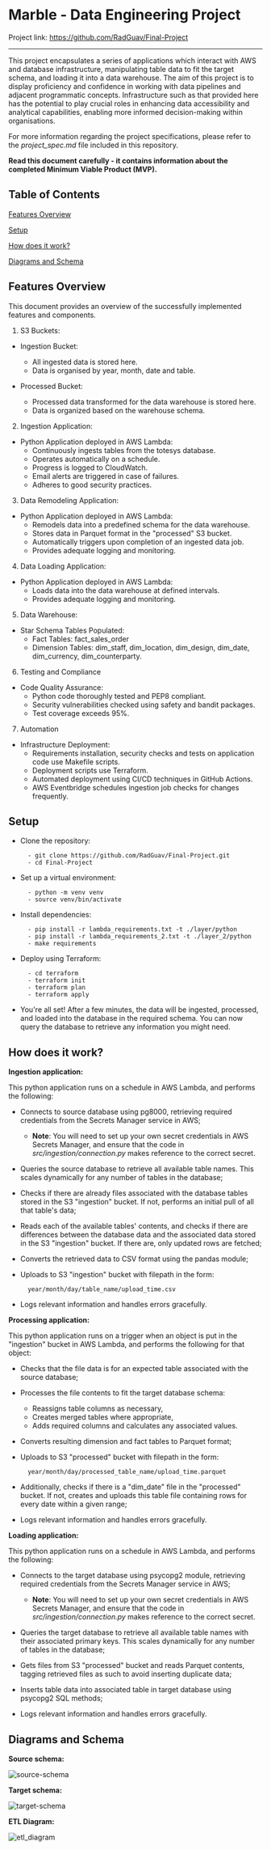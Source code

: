 # Marble - Data Engineering Project #
Project link: https://github.com/RadGuav/Final-Project
____
This project encapsulates a series of applications which interact with AWS and database infrastructure, manipulating table data to fit the target schema, and loading it into a data warehouse. The aim of this project is to display proficiency and confidence in working with data pipelines and adjacent programmatic concepts. Infrastructure such as that provided here has the potential to play crucial roles in enhancing data accessibility and analytical capabilities, enabling more informed decision-making within organisations.

For more information regarding the project specifications, please refer to the _project_spec.md_ file included in this repository.

**Read this document carefully - it contains information about the completed Minimum Viable Product (MVP).**

## Table of Contents

[Features Overview](#features-overview)

[Setup](#setup)

[How does it work?](#how-does-it-work)

[Diagrams and Schema](#diagrams-and-schema)

## Features Overview <a name="features-overview"></a>

This document provides an overview of the successfully implemented features and components.

1. S3 Buckets:
- Ingestion Bucket:
    - All ingested data is stored here.
    - Data is organised by year, month, date and table.

- Processed Bucket:
    - Processed data transformed for the data warehouse is stored here.
    - Data is organized based on the warehouse schema.

2. Ingestion Application:
- Python Application deployed in AWS Lambda:
    - Continuously ingests tables from the totesys database.
    - Operates automatically on a schedule.
    - Progress is logged to CloudWatch.
    - Email alerts are triggered in case of failures.
    - Adheres to good security practices.

3. Data Remodeling Application:
- Python Application deployed in AWS Lambda:
    - Remodels data into a predefined schema for the data warehouse.
    - Stores data in Parquet format in the "processed" S3 bucket.
    - Automatically triggers upon completion of an ingested data job.
    - Provides adequate logging and monitoring.

4. Data Loading Application:
- Python Application deployed in AWS Lambda:
    - Loads data into the data warehouse at defined intervals.
    - Provides adequate logging and monitoring.

5. Data Warehouse:
- Star Schema Tables Populated:
    - Fact Tables: fact_sales_order
    - Dimension Tables: dim_staff, dim_location, dim_design, dim_date, dim_currency, dim_counterparty.

6. Testing and Compliance
- Code Quality Assurance:
    - Python code thoroughly tested and PEP8 compliant.
    - Security vulnerabilities checked using safety and bandit packages.
    - Test coverage exceeds 95%.

7. Automation
- Infrastructure Deployment:
    - Requirements installation, security checks and tests on application code use Makefile scripts.
    - Deployment scripts use Terraform.
    - Automated deployment using CI/CD techniques in GitHub Actions.
    - AWS Eventbridge schedules ingestion job checks for changes frequently.


## Setup <a name="setup"></a>

- Clone the repository:

        - git clone https://github.com/RadGuav/Final-Project.git
        - cd Final-Project

- Set up a virtual environment:

        - python -m venv venv
        - source venv/bin/activate

- Install dependencies:

        - pip install -r lambda_requirements.txt -t ./layer/python
        - pip install -r lambda_requirements_2.txt -t ./layer_2/python
        - make requirements

- Deploy using Terraform:

        - cd terraform
        - terraform init
        - terraform plan
        - terraform apply

- You're all set! After a few minutes, the data will be ingested, processed, and loaded into the database in the required schema. You can now query the database to retrieve any information you might need.

## How does it work? <a name="how-does-it-work"></a>

__Ingestion application:__

This python application runs on a schedule in AWS Lambda, and performs the following:

- Connects to source database using pg8000, retrieving required credentials from the Secrets Manager service in AWS;

    - __Note__: You will need to set up your own secret credentials in AWS Secrets Manager, and ensure that the code in _src/ingestion/connection.py_ makes reference to the correct secret.

- Queries the source database to retrieve all available table names. This scales dynamically for any number of tables in the database;

- Checks if there are already files associated with the database tables stored in the S3 "ingestion" bucket. If not, performs an initial pull of all that table's data;

- Reads each of the available tables' contents, and checks if there are differences between the database data and the associated data stored in the S3 "ingestion" bucket. If there are, only updated rows are fetched;

- Converts the retrieved data to CSV format using the pandas module;

- Uploads to S3 "ingestion" bucket with filepath in the form:

        year/month/day/table_name/upload_time.csv

- Logs relevant information and handles errors gracefully.

__Processing application:__

This python application runs on a trigger when an object is put in the "ingestion" bucket in AWS Lambda, and performs the following for that object:

- Checks that the file data is for an expected table associated with the source database;

- Processes the file contents to fit the target database schema:
    - Reassigns table columns as necessary,
    - Creates merged tables where appropriate,
    - Adds required columns and calculates any associated values.

- Converts resulting dimension and fact tables to Parquet format;

- Uploads to S3 "processed" bucket with filepath in the form:

        year/month/day/processed_table_name/upload_time.parquet

- Additionally, checks if there is a "dim_date" file in the "processed" bucket. If not, creates and uploads this table file containing rows for every date within a given range;

- Logs relevant information and handles errors gracefully.

__Loading application:__

This python application runs on a schedule in AWS Lambda, and performs the following:

- Connects to the target database using psycopg2 module, retrieving required credentials from the Secrets Manager service in AWS;

    - __Note__: You will need to set up your own secret credentials in AWS Secrets Manager, and ensure that the code in _src/ingestion/connection.py_ makes reference to the correct secret.

- Queries the target database to retrieve all available table names with their associated primary keys. This scales dynamically for any number of tables in the database;

- Gets files from S3 "processed" bucket and reads Parquet contents, tagging retrieved files as such to avoid inserting duplicate data;

- Inserts table data into associated table in target database using psycopg2 SQL methods;

- Logs relevant information and handles errors gracefully.

## Diagrams and Schema <a name="diagrams-and-schema"></a>

__Source schema:__

![source-schema](./diagrams/source_schema.png)

__Target schema:__

![target-schema](./diagrams/target_schema.png)

__ETL Diagram:__

![etl_diagram](./diagrams/etl_diagram.png)